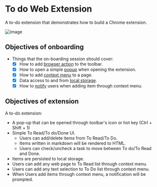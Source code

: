 # To do Web Extension
A to-do extension that demonstrates how to build a Chrome extension.

![image](https://user-images.githubusercontent.com/16775806/115448347-d382b800-a243-11eb-8b1c-c59d18dfd564.png)

## Objectives of onboarding
- Things that the on-boarding session should cover:
	- [x] How to add [browser action](https://developer.chrome.com/docs/extensions/reference/browserAction/) to the toolbar.
	- [x] How to open a simple [popup](https://developer.chrome.com/docs/extensions/reference/browserAction/#popup) when opening the extension.
	- [x] How to add [context menu](https://developer.chrome.com/docs/extensions/reference/contextMenus/) to a page.
	- [x] Data access to and from [local storage](https://developer.chrome.com/docs/extensions/reference/storage/).
	- [x] How to [notify](https://developer.chrome.com/docs/extensions/reference/notifications/) users when adding item through context menu.
  
## Objectives of extension

A to-do extension:
- A pop-up that can be opened through toolbar's icon or hot key (Ctrl + Shift + 1)
- Simple To Read/To do/Done UI.
	- Users can add/delete items from To Read/To Do.
	- Items written in markdown will be rendered to HTML. 
	- Users can check/uncheck a task to move between To do/To Read and Done.
- Items are persisted to local storage.
- Users can add any web page to To Read list through context menu.
- Users can add any text selection to To Do list through context menu.
- When Users add items through context menu, a notification will be prompted.
